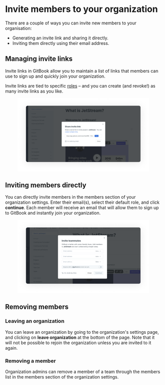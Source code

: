 # Invite members to your organization

There are a couple of ways you can invite new members to your organisation:

* Generating an invite link and sharing it directly.
* Inviting them directly using their email address.

## Managing invite links

Invite links in GitBook allow you to maintain a list of links that members can use to sign up and quickly join your organization.

Invite links are tied to specific [roles](roles.md) – and you can create (and revoke!) as many invite links as you like.

<figure><img src="../../.gitbook/assets/Invite with invite link.png" alt="An invite team members window, with an auto generated invite link allowing users to select specific permissions "><figcaption></figcaption></figure>

## Inviting members directly

You can directly invite members in the members section of your organization settings. Enter their email(s), select their default role, and click **continue**. Each member will receive an email that will allow them to sign up to GitBook and instantly join your organization.

<figure><img src="../../.gitbook/assets/Invite members directly.png" alt="An invite team members window, with fields which allow you to enter user emails and assign their permissions"><figcaption></figcaption></figure>

## Removing members

### Leaving an organization

You can leave an organization by going to the organization's settings page, and clicking on **leave organization** at the bottom of the page. Note that it will not be possible to rejoin the organization unless you are invited to it again.

### Removing a member

Organization admins can remove a member of a team through the members list in the members section of the organization settings.
